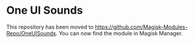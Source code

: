 # One UI Sounds

This repository has been moved to https://github.com/Magisk-Modules-Repo/OneUISounds. You can now find the module in Magisk Manager.
